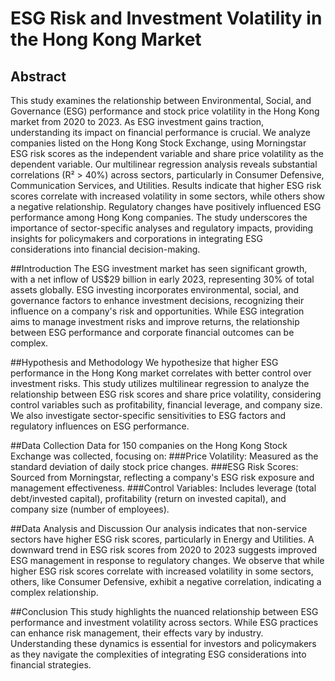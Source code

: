 # ESG Risk and Investment Volatility in the Hong Kong Market
## Abstract
This study examines the relationship between Environmental, Social, and Governance (ESG) performance and stock price volatility in the Hong Kong market from 2020 to 2023. As ESG investment gains traction, understanding its impact on financial performance is crucial. We analyze companies listed on the Hong Kong Stock Exchange, using Morningstar ESG risk scores as the independent variable and share price volatility as the dependent variable. Our multilinear regression analysis reveals substantial correlations (R² > 40%) across sectors, particularly in Consumer Defensive, Communication Services, and Utilities. Results indicate that higher ESG risk scores correlate with increased volatility in some sectors, while others show a negative relationship. Regulatory changes have positively influenced ESG performance among Hong Kong companies. The study underscores the importance of sector-specific analyses and regulatory impacts, providing insights for policymakers and corporations in integrating ESG considerations into financial decision-making.

##Introduction
The ESG investment market has seen significant growth, with a net inflow of US$29 billion in early 2023, representing 30% of total assets globally. ESG investing incorporates environmental, social, and governance factors to enhance investment decisions, recognizing their influence on a company's risk and opportunities. While ESG integration aims to manage investment risks and improve returns, the relationship between ESG performance and corporate financial outcomes can be complex.

##Hypothesis and Methodology
We hypothesize that higher ESG performance in the Hong Kong market correlates with better control over investment risks. This study utilizes multilinear regression to analyze the relationship between ESG risk scores and share price volatility, considering control variables such as profitability, financial leverage, and company size. We also investigate sector-specific sensitivities to ESG factors and regulatory influences on ESG performance.

##Data Collection
Data for 150 companies on the Hong Kong Stock Exchange was collected, focusing on:
###Price Volatility: Measured as the standard deviation of daily stock price changes.
###ESG Risk Scores: Sourced from Morningstar, reflecting a company's ESG risk exposure and management effectiveness.
###Control Variables: Includes leverage (total debt/invested capital), profitability (return on invested capital), and company size (number of employees).

##Data Analysis and Discussion
Our analysis indicates that non-service sectors have higher ESG risk scores, particularly in Energy and Utilities. A downward trend in ESG risk scores from 2020 to 2023 suggests improved ESG management in response to regulatory changes. We observe that while higher ESG risk scores correlate with increased volatility in some sectors, others, like Consumer Defensive, exhibit a negative correlation, indicating a complex relationship.

##Conclusion
This study highlights the nuanced relationship between ESG performance and investment volatility across sectors. While ESG practices can enhance risk management, their effects vary by industry. Understanding these dynamics is essential for investors and policymakers as they navigate the complexities of integrating ESG considerations into financial strategies.
